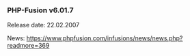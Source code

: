 ### PHP-Fusion v6.01.7
Release date: 22.02.2007

News: https://www.phpfusion.com/infusions/news/news.php?readmore=369
